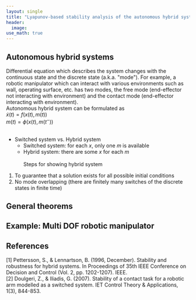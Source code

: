 ```yaml
---
layout: single
title: "Lyapunov-based stability analysis of the autonomous hybrid systems"
header:
  image: 
use_math: true
---
```


## Autonomous hybrid systems
Differential equation which describes the system changes with the continuous state and the discrete state (a.k.a. "mode"). For example, a robotic manipulator which can interact with various environments such as wall, operating surface, etc. has two modes, the free mode (end-effector not interacting with environment) and the contact mode (end-effector interacting with environment). <br>
Autonomous hybrid system can be formulated as <br>
$\dot{x}(t) = f(x(t),m(t))$ <br>
$m(t) = \phi(x(t),m(t^{-}))$ <br>
<br>
* Switched system vs. Hybrid system
  - Switched system: for each $x$, only one $m$ is available
  - Hybrid system: there are some $x$ for each $m$
<br><br>
Steps for showing hybrid system
1. To guarantee that a solution exists for all possible initial conditions
1. No mode overlapping (there are finitely many switches of the discrete states in finite time)

## General theorems

## Example: Multi DOF robotic manipulator

## References
[1] Pettersson, S., & Lennartson, B. (1996, December). Stability and robustness for hybrid systems. In Proceedings of 35th IEEE Conference on Decision and Control (Vol. 2, pp. 1202-1207). IEEE. <br>
[2] Doulgeri, Z., & Iliadis, G. (2007). Stability of a contact task for a robotic arm modelled as a switched system. IET Control Theory & Applications, 1(3), 844-853.
